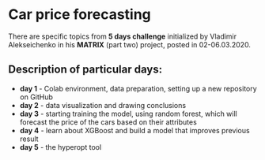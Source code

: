 # Car price forecasting

There are specific topics from **5 days challenge** initialized by Vladimir Alekseichenko
in his **MATRIX** (part two) project, posted in 02-06.03.2020.

## Description of particular days:

* **day 1** - Colab environment, data preparation, setting up a new repository on GitHub
* **day 2** - data visualization and drawing conclusions
* **day 3** - starting training the model, using random forest, which will forecast the price of the cars based on their attributes
* **day 4** - learn about XGBoost and build a model that improves previous result
* **day 5** - the hyperopt tool
